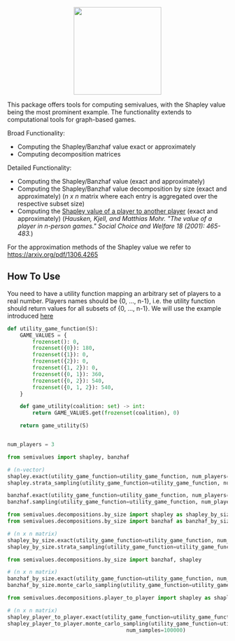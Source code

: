 <p align="center">
  <img src="https://raw.githubusercontent.com/SimonGlomb/Metadata/dfcd6ac77dcc40e1e6562ce2b35c62114f1d3a95/logo.svg" width="200">
</p>

This package offers tools for computing semivalues, with the Shapley value being the most prominent example. 
The functionality extends to computational tools for graph-based games.

Broad Functionality:
- Computing the Shapley/Banzhaf value exact or approximately
- Computing decomposition matrices

Detailed Functionality:
- Computing the Shapley/Banzhaf value (exact and approximately)
- Computing the Shapley/Banzhaf value decomposition by size (exact and approximately) (_n x n_ matrix where each entry is aggregated over the respective subset size)
- Computing the [Shapley value of a player to another player](https://link.springer.com/content/pdf/10.1007/s003550000070.pdf) (exact and approximately) (_Hausken, Kjell, and Matthias Mohr. "The value of a player in n-person games." Social Choice and Welfare 18 (2001): 465-483._)

For the approximation methods of the Shapley value we refer to https://arxiv.org/pdf/1306.4265

## How To Use
You need to have a utility function mapping an arbitrary set of players to a real number. Players names should be {0, ..., n-1}, i.e. the utility function should return values for all subsets of {0, ..., n-1}.
We will use the example introduced [here](https://link.springer.com/content/pdf/10.1007/s003550000070.pdf)

```python
def utility_game_function(S):
    GAME_VALUES = {
        frozenset(): 0,
        frozenset({0}): 180,
        frozenset({1}): 0,
        frozenset({2}): 0,
        frozenset({1, 2}): 0,
        frozenset({0, 1}): 360,
        frozenset({0, 2}): 540,
        frozenset({0, 1, 2}): 540,
    }

    def game_utility(coalition: set) -> int:
        return GAME_VALUES.get(frozenset(coalition), 0)

    return game_utility(S)


num_players = 3

from semivalues import shapley, banzhaf

# (n-vector)
shapley.exact(utility_game_function=utility_game_function, num_players=num_players)
shapley.strata_sampling(utility_game_function=utility_game_function, num_players=num_players, num_samples=100000)

banzhaf.exact(utility_game_function=utility_game_function, num_players=num_players)
banzhaf.sampling(utility_game_function=utility_game_function, num_players=num_players, num_samples=100000)

from semivalues.decompositions.by_size import shapley as shapley_by_size
from semivalues.decompositions.by_size import banzhaf as banzhaf_by_size

# (n x n matrix)
shapley_by_size.exact(utility_game_function=utility_game_function, num_players=num_players)
shapley_by_size.strata_sampling(utility_game_function=utility_game_function, num_players=num_players, num_samples=100000)

from semivalues.decompositions.by_size import banzhaf, shapley

# (n x n matrix)
banzhaf_by_size.exact(utility_game_function=utility_game_function, num_players=num_players)
banzhaf_by_size.monte_carlo_sampling(utility_game_function=utility_game_function, num_players=num_players, num_samples=100000)

from semivalues.decompositions.player_to_player import shapley as shapley_player_to_player

# (n x n matrix)
shapley_player_to_player.exact(utility_game_function=utility_game_function, num_players=num_players)
shapley_player_to_player.monte_carlo_sampling(utility_game_function=utility_game_function, num_players=num_players,
                                      num_samples=100000)
```